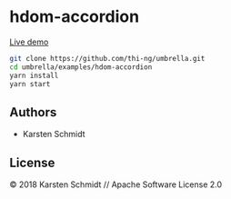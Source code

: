 # hdom-accordion

[Live demo](http://demo.thi.ng/umbrella/hdom-accordion/)

```bash
git clone https://github.com/thi-ng/umbrella.git
cd umbrella/examples/hdom-accordion
yarn install
yarn start
```

## Authors

- Karsten Schmidt

## License

&copy; 2018 Karsten Schmidt // Apache Software License 2.0
